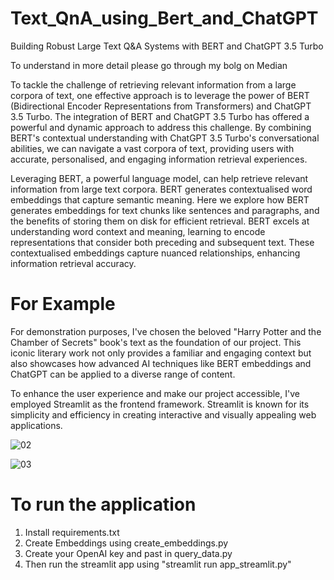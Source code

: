 # Text_QnA_using_Bert_and_ChatGPT
Building Robust Large Text Q&amp;A Systems with BERT and ChatGPT 3.5 Turbo

To understand in more detail please go through my bolg on Median 

To tackle the challenge of retrieving relevant information from a large corpora of text, one effective approach is to leverage the power of BERT (Bidirectional Encoder Representations from Transformers) and ChatGPT 3.5 Turbo. The integration of BERT and ChatGPT 3.5 Turbo has offered a powerful and dynamic approach to address this challenge. By combining BERT's contextual understanding with ChatGPT 3.5 Turbo's conversational abilities, we can navigate a vast corpora of text, providing users with accurate, personalised, and engaging information retrieval experiences.

Leveraging BERT, a powerful language model, can help retrieve relevant information from large text corpora. BERT generates contextualised word embeddings that capture semantic meaning. Here we explore how BERT generates embeddings for text chunks like sentences and paragraphs, and the benefits of storing them on disk for efficient retrieval. BERT excels at understanding word context and meaning, learning to encode representations that consider both preceding and subsequent text. These contextualised embeddings capture nuanced relationships, enhancing information retrieval accuracy.

# For Example
For demonstration purposes, I've chosen the beloved "Harry Potter and the Chamber of Secrets" book's text as the foundation of our project. This iconic literary work not only provides a familiar and engaging context but also showcases how advanced AI techniques like BERT embeddings and ChatGPT can be applied to a diverse range of content.

To enhance the user experience and make our project accessible, I've employed Streamlit as the frontend framework. Streamlit is known for its simplicity and efficiency in creating interactive and visually appealing web applications.

![02](https://github.com/MohammadSahil/Text_QnA_using_Bert_and_ChatGPT/assets/49077018/45f1671d-2759-494b-9def-8d83570bbfca)

![03](https://github.com/MohammadSahil/Text_QnA_using_Bert_and_ChatGPT/assets/49077018/7826c7e4-b2c3-4c4a-8fe5-e82fd0dcaecf)

# To run the application

1. Install requirements.txt
2. Create Embeddings using create_embeddings.py
3. Create your OpenAI key and past in query_data.py
4. Then run the streamlit app using "streamlit run app_streamlit.py"
